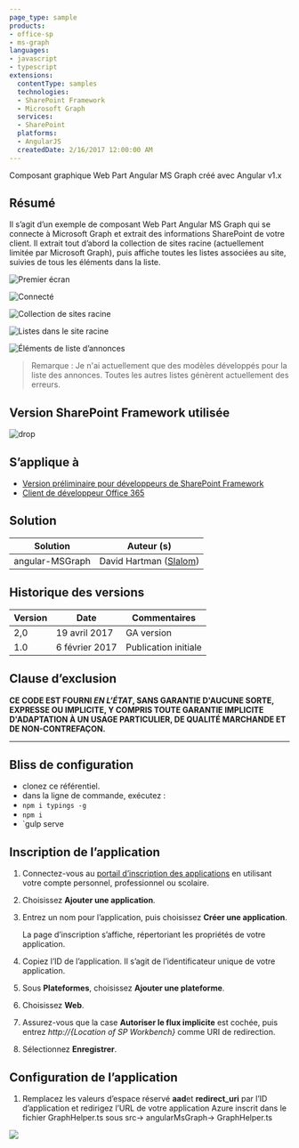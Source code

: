 ```yaml
---
page_type: sample
products:
- office-sp
- ms-graph
languages:
- javascript
- typescript
extensions:
  contentType: samples
  technologies:
  - SharePoint Framework
  - Microsoft Graph
  services:
  - SharePoint
  platforms:
  - AngularJS
  createdDate: 2/16/2017 12:00:00 AM
---
```

Composant graphique Web Part Angular MS Graph créé avec Angular v1.x

## Résumé
Il s’agit d’un exemple de composant Web Part Angular MS Graph qui se connecte à Microsoft Graph et extrait des informations SharePoint de votre client.
Il extrait tout d’abord la collection de sites racine (actuellement limitée par Microsoft Graph),
puis affiche toutes les listes associées au site, suivies de tous les éléments dans la liste.

![Premier écran](./assets/Connect.png)

![Connecté](./assets/Connected.png)

![Collection de sites racine](./assets/Root.png)

![Listes dans le site racine](./assets/Lists.png)

![Éléments de liste d’annonces](./assets/Items.png)


> Remarque : Je n'ai actuellement que des modèles développés pour la liste des annonces. Toutes les autres listes génèrent actuellement des erreurs.

## Version SharePoint Framework utilisée 
![drop](https://img.shields.io/badge/drop-ga-green.svg)

## S’applique à

* [Version préliminaire pour développeurs de SharePoint Framework](https://learn.microsoft.com/sharepoint/dev/spfx/sharepoint-framework-overview)
* [Client de développeur Office 365](https://learn.microsoft.com/sharepoint/dev/spfx/set-up-your-developer-tenant)

## Solution

Solution|Auteur (s)
--------|---------
angular-MSGraph|David Hartman ([Slalom](https://slalom.com))

## Historique des versions

Version|Date|Commentaires
-------|----|--------
2,0 | 19 avril 2017|GA version
1.0|6 février 2017|Publication initiale

## Clause d’exclusion
**CE CODE EST FOURNI *EN L’ÉTAT*, SANS GARANTIE D'AUCUNE SORTE, EXPRESSE OU IMPLICITE, Y COMPRIS TOUTE GARANTIE IMPLICITE D'ADAPTATION À UN USAGE PARTICULIER, DE QUALITÉ MARCHANDE ET DE NON-CONTREFAÇON.**

---

## Bliss de configuration
- clonez ce référentiel.
- dans la ligne de commande, exécutez :
 - `npm i typings -g`
 - `npm i`
 - `gulp serve

## Inscription de l’application

1. Connectez-vous au [portail d’inscription des applications](https://apps.dev.microsoft.com/) en utilisant votre compte personnel, professionnel ou scolaire.

2. Choisissez **Ajouter une application**.

3. Entrez un nom pour l’application, puis choisissez **Créer une application**.

   La page d’inscription s’affiche, répertoriant les propriétés de votre application.

4. Copiez l’ID de l’application. Il s’agit de l’identificateur unique de votre application.

5. Sous **Plateformes**, choisissez **Ajouter une plateforme**.

6. Choisissez **Web**.

7. Assurez-vous que la case **Autoriser le flux implicite** est cochée, puis entrez *http://{Location of SP Workbench}* comme URI de redirection.

8. Sélectionnez **Enregistrer**.

## Configuration de l’application
1. Remplacez les valeurs d’espace réservé **aad**et **redirect_uri** par l’ID d’application et
redirigez l’URL de votre application Azure inscrit dans le fichier GraphHelper.ts sous src-> angularMsGraph-> GraphHelper.ts

<img src="https://m365-visitor-stats.azurewebsites.net/sp-dev-fx-webparts/samples/angular-msgraph" /> 
